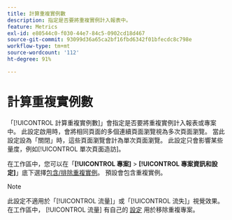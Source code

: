 ```yaml
---
title: 計算重複實例數
description: 指定是否要將重複實例計入報表中。
feature: Metrics
exl-id: e80544c0-f030-44e7-84c5-0902cd18d467
source-git-commit: 93099d36a65ca2bf16fbd6342f01bfecdc8c798e
workflow-type: tm+mt
source-wordcount: '112'
ht-degree: 91%

---
```


# 計算重複實例數

「[!UICONTROL 計算重複實例數]」會指定是否要將重複實例計入報表或專案中。 此設定啟用時，會將相同頁面的多個連續頁面瀏覽視為多次頁面瀏覽。 當此設定設為「關閉」時，這些頁面瀏覽會計為單次頁面瀏覽。 此設定只會影響某些量度，例如[!UICONTROL 單次頁面造訪]。

在工作區中，您可以在「**[!UICONTROL 專案]** > **[!UICONTROL 專案資訊和設定]**」底下選擇[包含/排除重複實例](/help/analyze/analysis-workspace/build-workspace-project/freeform-overview.md)。 預設會包含重複實例。

>[!NOTE]
>此設定不適用於「[!UICONTROL 流量]」或「[!UICONTROL 流失]」視覺效果。 在工作區中， [!UICONTROL 流量] 有自己的 [設定](/help/analyze/analysis-workspace/visualizations/c-flow/create-flow.md) 用於移除重複專案。
